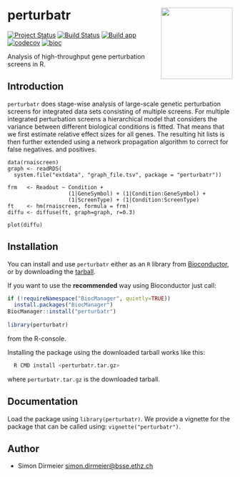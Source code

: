 # perturbatr <img src="https://rawgit.com/cbg-ethz/perturbatr/master/inst/figure/sticker.png" align="right" width="160px"/>

[![Project Status](http://www.repostatus.org/badges/latest/active.svg)](http://www.repostatus.org/#active)
[![Build Status](https://travis-ci.org/cbg-ethz/perturbatr.svg?branch=master)](https://travis-ci.org/cbg-ethz/perturbatr)
[![Build app](https://ci.appveyor.com/api/projects/status/a28cs08ug9qng8hn?svg=true)](https://ci.appveyor.com/project/dirmeier/perturbatr)
[![codecov](https://codecov.io/gh/cbg-ethz/perturbatr/branch/master/graph/badge.svg)](https://codecov.io/gh/cbg-ethz/perturbatr)
[![bioc](https://bioconductor.org/shields/years-in-bioc/perturbatr.svg)](https://bioconductor.org/packages/release/bioc/html/perturbatr.html)

Analysis of high-throughput gene perturbation screens in R.

## Introduction

`perturbatr` does stage-wise analysis of large-scale genetic
perturbation screens for integrated data sets consisting of multiple screens.
For multiple integrated perturbation screens a hierarchical model that
considers the variance between different biological conditions is fitted.
That means that we first estimate relative effect sizes for all genes.
The resulting hit lists is then further extended using a network
propagation algorithm to correct for false negatives. and positives.

```{r}
data(rnaiscreen)
graph <- readRDS(
  system.file("extdata", "graph_file.tsv", package = "perturbatr"))

frm   <- Readout ~ Condition +
                   (1|GeneSymbol) + (1|Condition:GeneSymbol) +
                   (1|ScreenType) + (1|Condition:ScreenType)
ft    <- hm(rnaiscreen, formula = frm)
diffu <- diffuse(ft, graph=graph, r=0.3)

plot(diffu)
```

## Installation

You can install and use `perturbatr` either as an `R` library from [Bioconductor](https://doi.org/doi:10.18129/B9.bioc.perturbatr),
or by downloading the [tarball](https://github.com/cbg-ethz/perturbatr/releases).

If you want to use the **recommended** way using Bioconductor just call:

```r
if (!requireNamespace("BiocManager", quietly=TRUE))
  install.packages("BiocManager")
BiocManager::install("perturbatr")
  
library(perturbatr)
```

from the R-console.

Installing the package using the downloaded tarball works like this:

```bash
  R CMD install <perturbatr.tar.gz>
```

where `perturbatr.tar.gz` is the downloaded tarball.

## Documentation

Load the package using `library(perturbatr)`. We provide a vignette for the package that can be called using: `vignette("perturbatr")`.

## Author

* Simon Dirmeier <a href="mailto:simon.dirmeier@bsse.ethz.ch">simon.dirmeier@bsse.ethz.ch</a>
